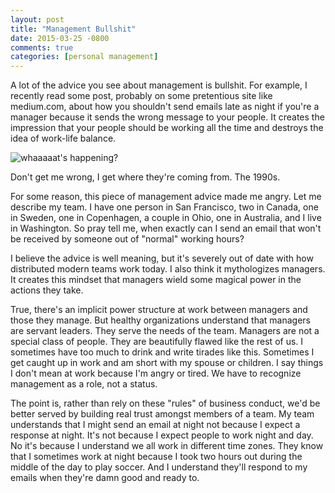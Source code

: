 ```yaml
---
layout: post
title: "Management Bullshit"
date: 2015-03-25 -0800
comments: true
categories: [personal management]
---
```


A lot of the advice you see about management is bullshit. For example, I recently read some post, probably on some pretentious site like medium.com, about how you shouldn't send emails late as night if you're a manager because it sends the wrong message to your people. It creates the impression that your people should be working all the time and destroys the idea of work-life balance.

![whaaaaat's happening?](https://cloud.githubusercontent.com/assets/19977/6819836/ee52113e-d284-11e4-9ac2-08f05ca1cb27.png)

Don't get me wrong, I get where they're coming from. The 1990s.

For some reason, this piece of management advice made me angry. Let me describe my team. I have one person in San Francisco, two in Canada, one in Sweden, one in Copenhagen, a couple in Ohio, one in Australia, and I live in Washington. So pray tell me, when exactly can I send an email that won't be received by someone out of "normal" working hours?

I believe the advice is well meaning, but it's severely out of date with how distributed modern teams work today. I also think it mythologizes managers. It creates this mindset that managers wield some magical power in the actions they take.

True, there's an implicit power structure at work between managers and those they manage. But healthy organizations understand that managers are servant leaders. They serve the needs of the team. Managers are not a special class of people. They are beautifully flawed like the rest of us. I sometimes have too much to drink and write tirades like this. Sometimes I get caught up in work and am short with my spouse or children. I say things I don't mean at work because I'm angry or tired. We have to recognize management as a role, not a status.

The point is, rather than rely on these "rules" of business conduct, we'd be better served by building real trust amongst members of a team. My team understands that I might send an email at night not because I expect a response at night. It's not because I expect people to work night and day. No it's because I understand we all work in different time zones. They know that I sometimes work at night because I took two hours out during the middle of the day to play soccer. And I understand they'll respond to my emails when they're damn good and ready to.
